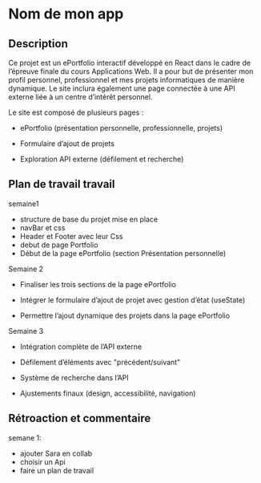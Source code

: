 # Nom de mon app

## Description
Ce projet est un ePortfolio interactif développé en React dans le cadre de l’épreuve finale du cours Applications Web. Il a pour but de présenter mon profil personnel, professionnel et mes projets informatiques de manière dynamique. Le site inclura également une page connectée à une API externe liée à un centre d’intérêt personnel.

Le site est composé de plusieurs pages :

- ePortfolio (présentation personnelle, professionnelle, projets)

- Formulaire d’ajout de projets

- Exploration API externe (défilement et recherche)

## Plan de travail travail

semaine1

- structure de base du projet mise en place
- navBar et css
- Header et Footer avec leur Css
- debut de page Portfolio
-  Début de la page ePortfolio (section Présentation personnelle)

Semaine 2

- Finaliser les trois sections de la page ePortfolio
- Intégrer le formulaire d’ajout de projet avec gestion d’état (useState)

- Permettre l’ajout dynamique des projets dans la page ePortfolio

Semaine 3
- Intégration complète de l’API externe

- Défilement d’éléments avec "précédent/suivant"

- Système de recherche dans l’API

- Ajustements finaux (design, accessibilité, navigation)

## Rétroaction et commentaire
semane 1:

+ ajouter Sara en collab
+ choisir un Api
+ faire un plan de travail
